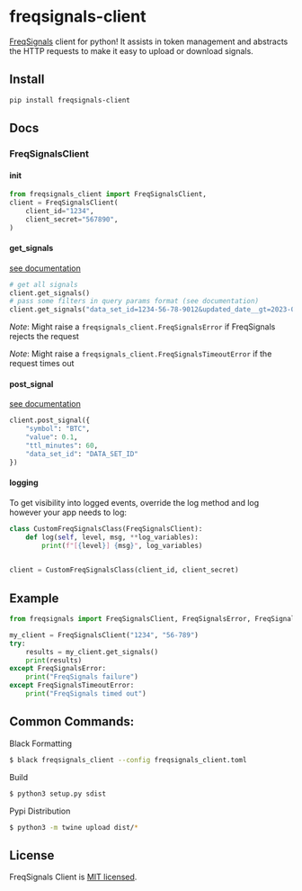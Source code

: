 # freqsignals-client

[FreqSignals](https://freqsignals.com) client for python! It assists in token management and abstracts the HTTP requests to make it easy to upload or download signals.

## Install

```bash
pip install freqsignals-client
```

## Docs

### FreqSignalsClient

#### init
```python
from freqsignals_client import FreqSignalsClient,
client = FreqSignalsClient(
    client_id="1234",
    client_secret="567890",
)
```

#### get_signals
[see documentation](https://freqsignals.com/documentation#oauth2-api-token-integration)

```python
# get all signals
client.get_signals()
# pass some filters in query params format (see documentation)
client.get_signals("data_set_id=1234-56-78-9012&updated_date__gt=2023-01-01")
```

_Note_: Might raise a `freqsignals_client.FreqSignalsError` if FreqSignals rejects the request

_Note_: Might raise a `freqsignals_client.FreqSignalsTimeoutError` if the request times out

#### post_signal
[see documentation](https://freqsignals.com/documentation#oauth2-api-token-integration)

```python
client.post_signal({
    "symbol": "BTC",
    "value": 0.1,
    "ttl_minutes": 60,
    "data_set_id": "DATA_SET_ID"
})
```

#### logging
To get visibility into logged events, override the log method and log however your app needs to log:
```python
class CustomFreqSignalsClass(FreqSignalsClient):
    def log(self, level, msg, **log_variables):
        print(f"[{level}] {msg}", log_variables)
        

client = CustomFreqSignalsClass(client_id, client_secret)
```

## Example
```python
from freqsignals import FreqSignalsClient, FreqSignalsError, FreqSignalsTimeoutError

my_client = FreqSignalsClient("1234", "56-789")
try:
    results = my_client.get_signals()
    print(results)
except FreqSignalsError:
    print("FreqSignals failure")
except FreqSignalsTimeoutError:
    print("FreqSignals timed out")
```

## Common Commands:

Black Formatting
```bash
$ black freqsignals_client --config freqsignals_client.toml
```

Build
```bash
$ python3 setup.py sdist
```

Pypi Distribution
```bash
$ python3 -m twine upload dist/*
```

## License

FreqSignals Client is [MIT licensed](./LICENSE).
